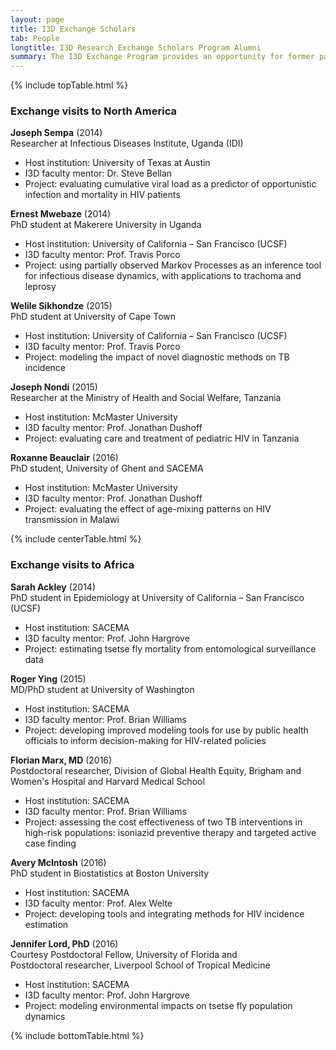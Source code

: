 ```yaml
---
layout: page
title: I3D Exchange Scholars
tab: People
longtitle: I3D Research Exchange Scholars Program Alumni
summary: The I3D Exchange Program provides an opportunity for former participants in the MMED and DAIDD clinics to engage more deeply with infectious disease research problems in collaboration with the ICI3D faculty.
---
```


{% include topTable.html %}

### Exchange visits to North America

**Joseph Sempa** (2014)<br>
Researcher at Infectious Diseases Institute, Uganda (IDI)

- Host institution: University of Texas at Austin
-  I3D faculty mentor: Dr. Steve Bellan
-  Project: evaluating cumulative viral load as a predictor of opportunistic infection and mortality in HIV patients

**Ernest Mwebaze** (2014) <br>
PhD student at Makerere University in Uganda

- Host institution: University of California – San Francisco (UCSF)
- I3D faculty mentor: Prof. Travis Porco
- Project: using partially observed Markov Processes as an inference tool for infectious disease dynamics, with applications to trachoma and leprosy

**Welile Sikhondze** (2015) <br>
PhD student at University of Cape Town

- Host institution: University of California – San Francisco (UCSF)
- I3D faculty mentor: Prof. Travis Porco
- Project: modeling the impact of novel diagnostic methods on TB incidence

**Joseph Nondi** (2015) <br>
Researcher at the Ministry of Health and Social Welfare, Tanzania

- Host institution: McMaster University
- I3D faculty mentor: Prof. Jonathan Dushoff
- Project: evaluating care and treatment of pediatric HIV in Tanzania

**Roxanne Beauclair** (2016)<br>
PhD student, University of Ghent and SACEMA

- Host institution: McMaster University
- I3D faculty mentor: Prof. Jonathan Dushoff
- Project: evaluating the effect of age-mixing patterns on HIV transmission in Malawi

{% include centerTable.html %}

### Exchange visits to Africa

**Sarah Ackley** (2014)<br>
PhD student in Epidemiology at University of California – San Francisco (UCSF)

- Host institution: SACEMA
- I3D faculty mentor: Prof. John Hargrove
- Project: estimating tsetse fly mortality from entomological surveillance data

**Roger Ying** (2015)<br>
MD/PhD student at University of Washington

- Host institution: SACEMA
- I3D faculty mentor: Prof. Brian Williams
- Project: developing improved modeling tools for use by public health officials to inform decision-making for HIV-related policies

**Florian Marx, MD** (2016)<br>
Postdoctoral researcher, Division of Global Health Equity, Brigham and Women's Hospital and Harvard Medical School

- Host institution: SACEMA
- I3D faculty mentor: Prof. Brian Williams
- Project: assessing the cost effectiveness of two TB interventions in high-risk populations: isoniazid preventive therapy and targeted active case finding

**Avery McIntosh** (2016)<br>
PhD student in Biostatistics at Boston University

- Host institution: SACEMA
- I3D faculty mentor: Prof. Alex Welte
- Project: developing tools and integrating methods for HIV incidence estimation

**Jennifer Lord, PhD** (2016)<br>
Courtesy Postdoctoral Fellow, University of Florida and<br>
Postdoctoral researcher, Liverpool School of Tropical Medicine

- Host institution: SACEMA
- I3D faculty mentor: Prof. John Hargrove
- Project: modeling environmental impacts on tsetse fly population dynamics

{% include bottomTable.html %}
